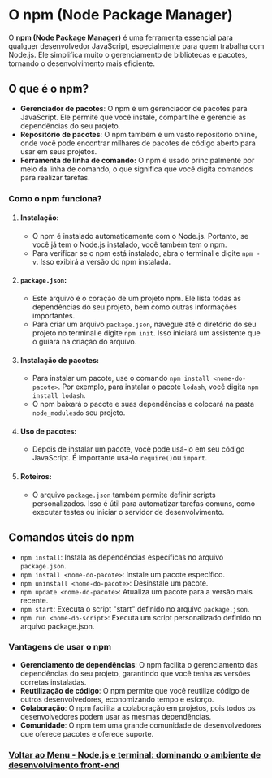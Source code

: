 # O npm (Node Package Manager)

O **npm (Node Package Manager)** é uma ferramenta essencial para qualquer desenvolvedor JavaScript, especialmente para quem trabalha com Node.js. Ele simplifica muito o gerenciamento de bibliotecas e pacotes, tornando o desenvolvimento mais eficiente.

## O que é o npm?

- **Gerenciador de pacotes**: O npm é um gerenciador de pacotes para JavaScript. Ele permite que você instale, compartilhe e gerencie as dependências do seu projeto.
- **Repositório de pacotes**: O npm também é um vasto repositório online, onde você pode encontrar milhares de pacotes de código aberto para usar em seus projetos.
- **Ferramenta de linha de comando:** O npm é usado principalmente por meio da linha de comando, o que significa que você digita comandos para realizar tarefas.

### Como o npm funciona?

1. #### Instalação:
    - O npm é instalado automaticamente com o Node.js. Portanto, se você já tem o Node.js instalado, você também tem o npm.
    - Para verificar se o npm está instalado, abra o terminal e digite `npm -v`. Isso exibirá a versão do npm instalada.

2. #### `package.json`:
    - Este arquivo é o coração de um projeto npm. Ele lista todas as dependências do seu projeto, bem como outras informações importantes.
    - Para criar um arquivo `package.json`, navegue até o diretório do seu projeto no terminal e digite `npm init`. Isso iniciará um assistente que o guiará na criação do arquivo.

3. #### Instalação de pacotes:
    - Para instalar um pacote, use o comando `npm install <nome-do-pacote>`. Por exemplo, para instalar o pacote `lodash`, você digita `npm install lodash`.
    - O npm baixará o pacote e suas dependências e colocará na pasta `node_modulesdo` seu projeto.

4. #### Uso de pacotes:
    - Depois de instalar um pacote, você pode usá-lo em seu código JavaScript. É importante usá-lo `require()`ou `import`.

5. #### Roteiros:
    - O arquivo `package.json` também permite definir scripts personalizados. Isso é útil para automatizar tarefas comuns, como executar testes ou iniciar o servidor de desenvolvimento.

## Comandos úteis do npm

- `npm install`: Instala as dependências específicas no arquivo `package.json`.
- `npm install <nome-do-pacote>`: Instale um pacote específico.
- `npm uninstall <nome-do-pacote>`: Desinstale um pacote.
- `npm update <nome-do-pacote>`: Atualiza um pacote para a versão mais recente.
- `npm start`: Executa o script "start" definido no arquivo `package.json`.
- `npm run <nome-do-script>`: Executa um script personalizado definido no arquivo package.json.

### Vantagens de usar o npm

- **Gerenciamento de dependências**: O npm facilita o gerenciamento das dependências do seu projeto, garantindo que você tenha as versões corretas instaladas.
- **Reutilização de código**: O npm permite que você reutilize código de outros desenvolvedores, economizando tempo e esforço.
- **Colaboração**: O npm facilita a colaboração em projetos, pois todos os desenvolvedores podem usar as mesmas dependências.
- **Comunidade**: O npm tem uma grande comunidade de desenvolvedores que oferece pacotes e oferece suporte.

### [Voltar ao Menu - Node.js e terminal: dominando o ambiente de desenvolvimento front-end](../menu.md)